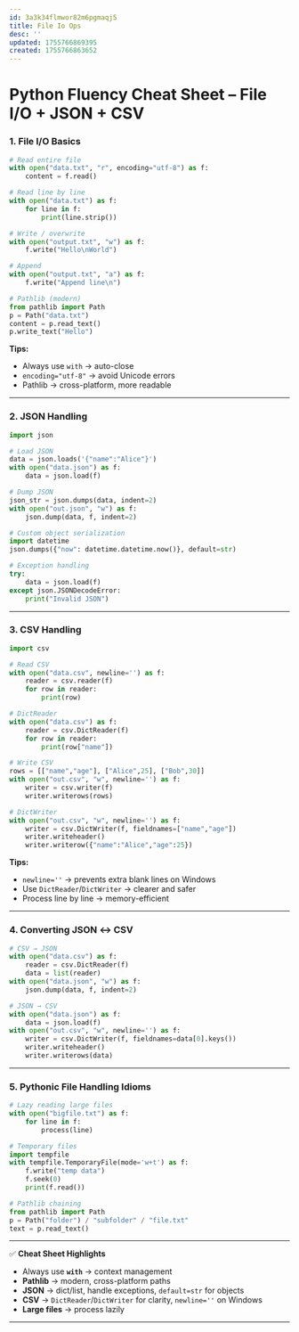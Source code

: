 ```yaml
---
id: 3a3k34flmwor82m6pgmaqj5
title: File Io Ops
desc: ''
updated: 1755766869395
created: 1755766863652
---
```


# **Python Fluency Cheat Sheet – File I/O + JSON + CSV**

### **1. File I/O Basics**

```python
# Read entire file
with open("data.txt", "r", encoding="utf-8") as f:
    content = f.read()

# Read line by line
with open("data.txt") as f:
    for line in f:
        print(line.strip())

# Write / overwrite
with open("output.txt", "w") as f:
    f.write("Hello\nWorld")

# Append
with open("output.txt", "a") as f:
    f.write("Append line\n")

# Pathlib (modern)
from pathlib import Path
p = Path("data.txt")
content = p.read_text()
p.write_text("Hello")
```

**Tips:**

* Always use `with` → auto-close
* `encoding="utf-8"` → avoid Unicode errors
* Pathlib → cross-platform, more readable

---

### **2. JSON Handling**

```python
import json

# Load JSON
data = json.loads('{"name":"Alice"}')
with open("data.json") as f:
    data = json.load(f)

# Dump JSON
json_str = json.dumps(data, indent=2)
with open("out.json", "w") as f:
    json.dump(data, f, indent=2)

# Custom object serialization
import datetime
json.dumps({"now": datetime.datetime.now()}, default=str)

# Exception handling
try:
    data = json.load(f)
except json.JSONDecodeError:
    print("Invalid JSON")
```

---

### **3. CSV Handling**

```python
import csv

# Read CSV
with open("data.csv", newline='') as f:
    reader = csv.reader(f)
    for row in reader:
        print(row)

# DictReader
with open("data.csv") as f:
    reader = csv.DictReader(f)
    for row in reader:
        print(row["name"])

# Write CSV
rows = [["name","age"], ["Alice",25], ["Bob",30]]
with open("out.csv", "w", newline='') as f:
    writer = csv.writer(f)
    writer.writerows(rows)

# DictWriter
with open("out.csv", "w", newline='') as f:
    writer = csv.DictWriter(f, fieldnames=["name","age"])
    writer.writeheader()
    writer.writerow({"name":"Alice","age":25})
```

**Tips:**

* `newline=''` → prevents extra blank lines on Windows
* Use `DictReader`/`DictWriter` → clearer and safer
* Process line by line → memory-efficient

---

### **4. Converting JSON ↔ CSV**

```python
# CSV → JSON
with open("data.csv") as f:
    reader = csv.DictReader(f)
    data = list(reader)
with open("data.json", "w") as f:
    json.dump(data, f, indent=2)

# JSON → CSV
with open("data.json") as f:
    data = json.load(f)
with open("out.csv", "w", newline='') as f:
    writer = csv.DictWriter(f, fieldnames=data[0].keys())
    writer.writeheader()
    writer.writerows(data)
```

---

### **5. Pythonic File Handling Idioms**

```python
# Lazy reading large files
with open("bigfile.txt") as f:
    for line in f:
        process(line)

# Temporary files
import tempfile
with tempfile.TemporaryFile(mode='w+t') as f:
    f.write("temp data")
    f.seek(0)
    print(f.read())

# Pathlib chaining
from pathlib import Path
p = Path("folder") / "subfolder" / "file.txt"
text = p.read_text()
```

---

✅ **Cheat Sheet Highlights**

* Always use **`with`** → context management
* **Pathlib** → modern, cross-platform paths
* **JSON** → dict/list, handle exceptions, `default=str` for objects
* **CSV** → `DictReader`/`DictWriter` for clarity, `newline=''` on Windows
* **Large files** → process lazily

---
